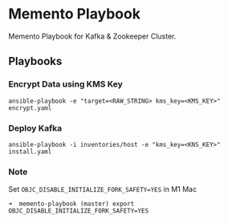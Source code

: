 # Memento Playbook
Memento Playbook for Kafka & Zookeeper Cluster.

## Playbooks
### Encrypt Data using KMS Key
```
ansible-playbook -e "target=<RAW_STRING> kms_key=<KMS_KEY>" encrypt.yaml
```

### Deploy Kafka
```
ansible-playbook -i inventories/host -e "kms_key=<KNS_KEY>" install.yaml
```

### Note
Set `OBJC_DISABLE_INITIALIZE_FORK_SAFETY=YES` in M1 Mac
```
➜  memento-playbook (master) export OBJC_DISABLE_INITIALIZE_FORK_SAFETY=YES
```

